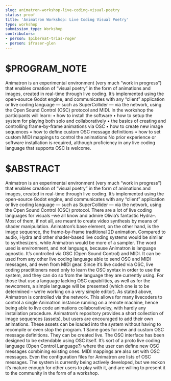 ```yaml
---
slug: animatron-workshop-live-coding-visual-poetry
status: proof
title: 'Animatron Workshop: Live Coding Visual Poetry'
type: workshop
submission_type: Workshop
contributors:
- person: $pibernat-trias-roger
- person: $fraser-glen
---
```


# $PROGRAM_NOTE

Animatron is an experimental environment (very much “work in progress”) that enables creation of “visual poetry” in the form of animations and images, created in real-time through live coding. It’s implemented using the open-source Godot engine, and communicates with any “client” application or live coding language — such as SuperCollider — via the network, using the Open Sound Control (OSC) protocol and MIDI. In the workshop the participants will learn: • how to install the software • how to setup the system for playing both solo and collaboratively • the basics of creating and controlling frame-by-frame animations via OSC • how to create new image sequences • how to define custom OSC message definitions • how to set custom MIDI mappings to control the animations No prior experience or software installation is required, although proficiency in any live coding language that supports OSC is welcome.

# $ABSTRACT

Animatron is an experimental environment (very much “work in progress”) that enables creation of “visual poetry” in the form of animations and images, created in real-time through live coding. It’s implemented using the open-source Godot engine, and communicates with any “client” application or live coding language — such as SuperCollider — via the network, using the Open Sound Control (OSC) protocol. There are a lot of live coding languages for visuals –we all know and admire Olivia’s fantastic Hydra–. Most of them, if not all, are meant to create video synthesis by means of shader manipulation. Animatron’s base element, on the other hand, is the image sequence, the frame-by-frame traditional 2D animation. Compared to audio, Hydra and other shader-based live coding systems would be similar to synthesizers, while Animatron would be more of a sampler. The word used is environment, and not language, because Animatron is language agnostic. It’s controlled via OSC (Open Sound Control) and MIDI. It can be used from any other live coding language able to send OSC and MIDI messages, and even from MIDI gear. Since it’s live coded via OSC, live coding practitioners need only to learn the OSC syntax in order to use the system, and they can do so from the language they are currently using. For those that use a language lacking OSC capabilities, as well as for the newcomers, a simple language will be presented (which one is to be determined – we’re working on a very simple editor). As stated above, Animatron is controlled via the network. This allows for many livecoders to control a single Animatron instance running on a remote machine, hence being able to live code animations collaborativeley, with hardly any installation procedure. Animatron’s repository provides a short collection of image sequences (assets), but users are encouraged to add their own animations. These assets can be loaded into the system without having to recompile or even stop the program. 1 Same goes for new and custom OSC message definitions. They can be created live. The OSC interface has been designed to be extendable using OSC itself. It’s sort of a proto live coding language (Open Control Language?) where the user can define new OSC messages combining existing ones. MIDI mappings are also set with OSC messages. Even the configuration files for Animatron are lists of OSC messages. The system is currently being actively developed, but we reckon it’s mature enough for other users to play with it, and are willing to present it to the community in the form of a workshop.
